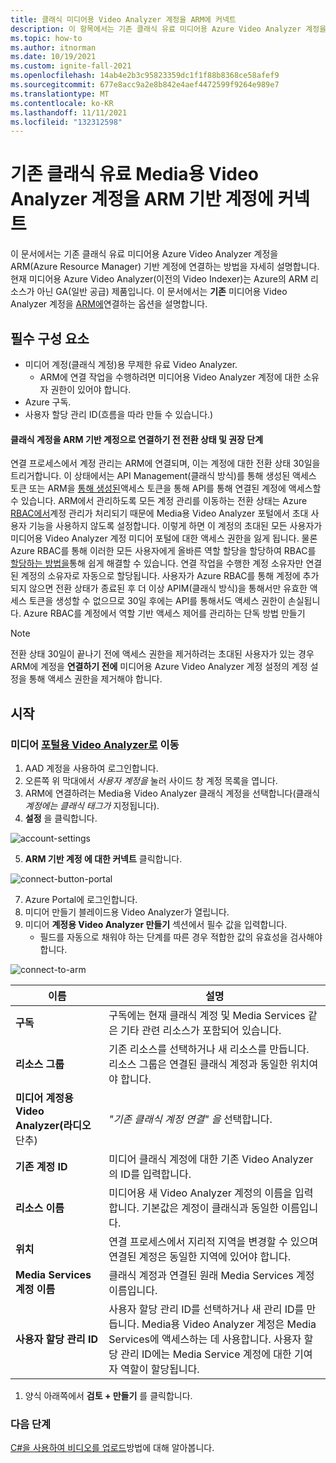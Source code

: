 ```yaml
---
title: 클래식 미디어용 Video Analyzer 계정을 ARM에 커넥트
description: 이 항목에서는 기존 클래식 유료 미디어용 Azure Video Analyzer 계정을 ARM 기반 계정에 연결하는 방법에 대해 설명합니다.
ms.topic: how-to
ms.author: itnorman
ms.date: 10/19/2021
ms.custom: ignite-fall-2021
ms.openlocfilehash: 14ab4e2b3c95823359dc1f1f88b8368ce58afef9
ms.sourcegitcommit: 677e8acc9a2e8b842e4aef4472599f9264e989e7
ms.translationtype: MT
ms.contentlocale: ko-KR
ms.lasthandoff: 11/11/2021
ms.locfileid: "132312598"
---
```

# <a name="connect-an-existing-classic-paid-video-analyzer-for-media-account-to-arm-based-account"></a>기존 클래식 유료 Media용 Video Analyzer 계정을 ARM 기반 계정에 커넥트  

이 문서에서는 기존 클래식 유료 미디어용 Azure Video Analyzer 계정을 ARM(Azure Resource Manager) 기반 계정에 연결하는 방법을 자세히 설명합니다.
현재 미디어용 Azure Video Analyzer(이전의 Video Indexer)는 Azure의 ARM 리소스가 아닌 GA(일반 공급) 제품입니다.
이 문서에서는 **기존** 미디어용 Video Analyzer 계정을 [ARM에][docs-arm-overview]연결하는 옵션을 설명합니다.

## <a name="prerequisites"></a>필수 구성 요소

* 미디어 계정(클래식 계정)용 무제한 유료 Video Analyzer.
  * ARM에 연결 작업을 수행하려면 미디어용 Video Analyzer 계정에 대한 소유자 권한이 있어야 합니다.
* Azure 구독.
* 사용자 할당 관리 ID(흐름을 따라 만들 수 있습니다.)

#### <a name="transition-state-and-recommended-steps-before-connecting-a-classic-account-to-be-arm-based"></a>클래식 계정을 ARM 기반 계정으로 연결하기 전 전환 상태 및 권장 단계

연결 프로세스에서 계정 관리는 ARM에 연결되며, 이는 계정에 대한 전환 상태 30일을 트리거합니다. 이 상태에서는 API Management(클래식 방식)를 통해 생성된 액세스 토큰 또는 ARM을 [통해 생성된](https://aka.ms/avam-dev-portal)액세스 토큰을 통해 API를 통해 연결된 계정에 액세스할 수 있습니다. ARM에서 관리하도록 모든 계정 관리를 이동하는 전환 상태는 Azure [RBAC에서][docs-rbac-overview]계정 관리가 처리되기 때문에 Media용 Video Analyzer 포털에서 초대 사용자 기능을 사용하지 않도록 설정합니다. 이렇게 하면 이 계정의 초대된 모든 사용자가 미디어용 Video Analyzer 계정 미디어 포털에 대한 액세스 권한을 잃게 됩니다. 물론 Azure RBAC를 통해 이러한 모든 사용자에게 올바른 역할 할당을 할당하여 RBAC를 [할당하는 방법을][docs-rbac-assignment]통해 쉽게 해결할 수 있습니다. 연결 작업을 수행한 계정 소유자만 연결된 계정의 소유자로 자동으로 할당됩니다. 사용자가 Azure RBAC를 통해 계정에 추가되지 않으면 전환 상태가 종료된 후 더 이상 APIM(클래식 방식)을 통해서만 유효한 액세스 토큰을 생성할 수 없으므로 30일 후에는 API를 통해서도 액세스 권한이 손실됩니다. Azure RBAC를 계정에서 역할 기반 액세스 제어를 관리하는 단독 방법 만들기

> [!NOTE]
> 전환 상태 30일이 끝나기 전에 액세스 권한을 제거하려는 초대된 사용자가 있는 경우 ARM에 계정을 **연결하기 전에** 미디어용 Azure Video Analyzer 계정 설정의 계정 설정을 통해 액세스 권한을 제거해야 합니다. 

## <a name="get-started"></a>시작

### <a name="browse-to-video-analyzer-for-media-portal"></a>미디어 [포털용 Video Analyzer로](https://aka.ms/vi-portal-link) 이동

1. AAD 계정을 사용하여 로그인합니다.
1. 오른쪽 위 막대에서 *사용자 계정을* 눌러 사이드 창 계정 목록을 엽니다.
3. ARM에 연결하려는 Media용 Video Analyzer 클래식 계정을 선택합니다(클래식 *계정에는 클래식 태그가* 지정됩니다).
4. **설정** 을 클릭합니다.

  ![account-settings](media/connect-classic-account-to-arm/user-account-settings.png)
   
5. **ARM 기반 계정 에 대한 커넥트** 클릭합니다.

  ![connect-button-portal](media/connect-classic-account-to-arm/connect-button.png)

7. Azure Portal에 로그인합니다.
8. 미디어 만들기 블레이드용 Video Analyzer가 열립니다.
10. 미디어 **계정용 Video Analyzer 만들기** 섹션에서 필수 값을 입력합니다.
    * 필드를 자동으로 채워야 하는 단계를 따른 경우 적합한 값의 유효성을 검사해야 합니다.

 ![connect-to-arm](media/connect-classic-account-to-arm/connect-blade-new.png)

 | 이름 | 설명 |
 | ---|---|
 |**구독**| 구독에는 현재 클래식 계정 및 Media Services 같은 기타 관련 리소스가 포함되어 있습니다.|
 |**리소스 그룹**|기존 리소스를 선택하거나 새 리소스를 만듭니다. 리소스 그룹은 연결된 클래식 계정과 동일한 위치여야 합니다.|
 |**미디어 계정용 Video Analyzer(라디오** 단추)| *"기존 클래식 계정 연결" 을* 선택합니다.|
 |**기존 계정 ID**| 미디어 클래식 계정에 대한 기존 Video Analyzer의 ID를 입력합니다.|
 |**리소스 이름**|미디어용 새 Video Analyzer 계정의 이름을 입력합니다. 기본값은 계정이 클래식과 동일한 이름입니다.|
 |**위치**|연결 프로세스에서 지리적 지역을 변경할 수 있으며 연결된 계정은 동일한 지역에 있어야 합니다. |
 |**Media Services 계정 이름**|클래식 계정과 연결된 원래 Media Services 계정 이름입니다.|
 |**사용자 할당 관리 ID**|사용자 할당 관리 ID를 선택하거나 새 관리 ID를 만듭니다. Media용 Video Analyzer 계정은 Media Services에 액세스하는 데 사용합니다. 사용자 할당 관리 ID에는 Media Service 계정에 대한 기여자 역할이 할당됩니다.|

1. 양식 아래쪽에서 **검토 + 만들기** 를 클릭합니다.

### <a name="next-steps"></a>다음 단계

[C#을 사용하여 비디오를 업로드](https://github.com/Azure-Samples/media-services-video-indexer/tree/master/ApiUsage/ArmBased)방법에 대해 알아봅니다.
  
<!-- links -->
[docs-arm-overview]: ../../azure-resource-manager/management/overview.md
[docs-rbac-overview]: ../../role-based-access-control/overview.md
[docs-rbac-assignment]: ../../role-based-access-control/role-assignments-portal.md
